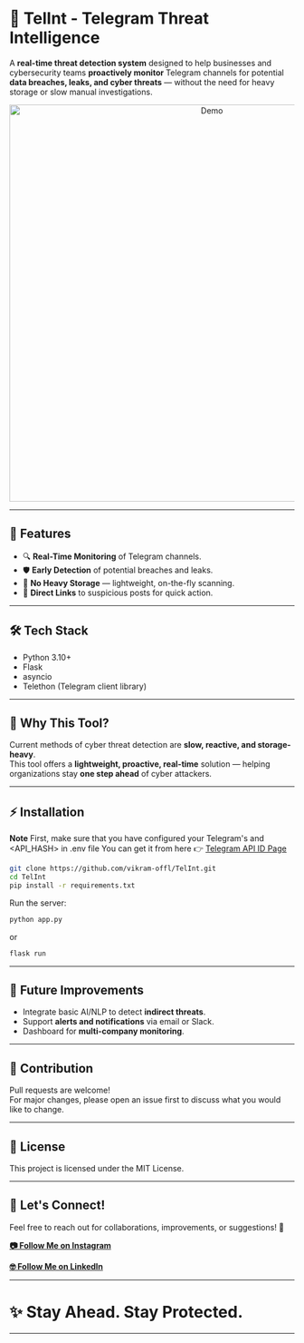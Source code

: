 # 🔎 TelInt - Telegram Threat Intelligence

A **real-time threat detection system** designed to help businesses and cybersecurity teams **proactively monitor** Telegram channels for potential **data breaches, leaks, and cyber threats** — without the need for heavy storage or slow manual investigations.

<p align="center">
  <img src="https://github.com/vikram-offl/TelInt/blob/main/assets/Tellnt.gif" alt="Demo" width="700" />
</p>

---

## 🚀 Features
- 🔍 **Real-Time Monitoring** of Telegram channels.
- 🛡️ **Early Detection** of potential breaches and leaks.
- 📄 **No Heavy Storage** — lightweight, on-the-fly scanning.
- 🔗 **Direct Links** to suspicious posts for quick action.

---

## 🛠️ Tech Stack
- Python 3.10+
- Flask
- asyncio
- Telethon (Telegram client library)
  
---

## 🎯 Why This Tool?
Current methods of cyber threat detection are **slow, reactive, and storage-heavy**.  
This tool offers a **lightweight, proactive, real-time** solution — helping organizations stay **one step ahead** of cyber attackers.

---

## ⚡ Installation



**Note**
First, make sure that you have configured your Telegram's <API-ID> and <API_HASH> in .env file
You can get it from here 👉 <a href="https://core.telegram.org/api/obtaining_api_id" target="_blank">Telegram API ID Page</a>



```bash
git clone https://github.com/vikram-offl/TelInt.git
cd TelInt
pip install -r requirements.txt
```

Run the server:

```bash
python app.py
```
or
```bash
flask run
```

---

## 🧩 Future Improvements
- Integrate basic AI/NLP to detect **indirect threats**.
- Support **alerts and notifications** via email or Slack.
- Dashboard for **multi-company monitoring**.

---

## 🤝 Contribution
Pull requests are welcome!  
For major changes, please open an issue first to discuss what you would like to change.

---

## 📄 License
This project is licensed under the MIT License.

---

## 🔗 Let's Connect!
Feel free to reach out for collaborations, improvements, or suggestions! 🚀

<p>
  <a href="https://www.instagram.com/vikram_offl/" target="_blank">
    <strong>📷 Follow Me on Instagram</strong>
  </a>
</p>

<p>
  <a href="https://in.linkedin.com/in/vikramoffl" target="_blank">
    <strong>🤓 Follow Me on LinkedIn</strong>
  </a>
</p>

---

# ✨ Stay Ahead. Stay Protected.

---

